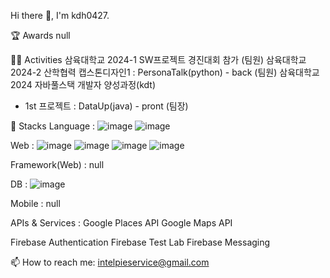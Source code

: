 Hi there 👋, I'm kdh0427.

🏆 Awards
null

🏃‍♂️ Activities
삼육대학교 2024-1 SW프로젝트 경진대회 참가 (팀원)
삼육대학교 2024-2 산학협력 캡스톤디자인1 : PersonaTalk(python) - back (팀원)
삼육대학교 2024 자바풀스택 개발자 양성과정(kdt)
- 1st 프로젝트 : DataUp(java) - pront (팀장)

🚀 Stacks
Language : ![image](https://github.com/user-attachments/assets/fb77e88b-d457-43d6-a4d7-5861428837a2)
![image](https://github.com/user-attachments/assets/9025e100-9fa3-45a1-a09d-a4570e01be7f)

Web : ![image](https://github.com/user-attachments/assets/cd96f9f4-1066-4f39-b029-29df4bef45d0)
![image](https://github.com/user-attachments/assets/5df41780-f36e-4def-b7d4-e8948974d685)
![image](https://github.com/user-attachments/assets/56c8eb72-4366-42d3-8448-2c40636b3aa0)
![image](https://github.com/user-attachments/assets/1caa18ed-6e5e-43c9-9ec9-93bb5b468d60)

Framework(Web) : null

DB : ![image](https://github.com/user-attachments/assets/51b7e9be-e7d7-4cde-8e35-c6c7a028aa88)

Mobile : null

APIs & Services :
Google Places API Google Maps API

Firebase Authentication Firebase Test Lab Firebase Messaging


📫 How to reach me: intelpieservice@gmail.com
